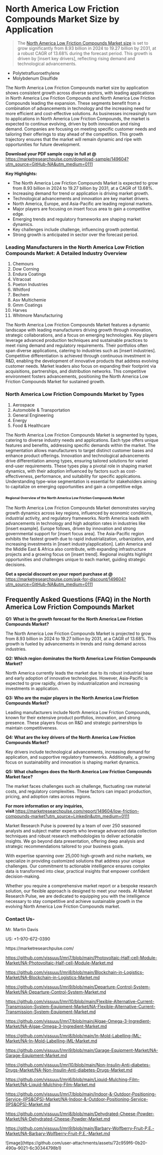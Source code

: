 <h1>North America Low Friction Compounds Market&nbsp;Size by Application</h1><blockquote><p>The <a href="https://marketresearchpulse.com/download-sample/149604?utm_source=GitHub-NA&amp;utm_medium=0111">North America Low Friction Compounds Market size</a> is set to grow significantly from 8.93 billion in 2024 to 19.27 billion by 2031, at a robust CAGR of 13.68% during the forecast period. This growth is driven by [insert key drivers], reflecting rising demand and technological advancements.</p></blockquote><ul><li>Polytetrafluoroethylene<li> Molybdenum Disulfide</li></ul><p>The North America Low Friction Compounds market size by application shows consistent growth across diverse sectors, with leading applications in North America Low Friction Compounds and North America Low Friction Compounds leading the expansion. These segments benefit from a combination of advancements in technology and the increasing need for more efficient and cost-effective solutions. As businesses increasingly turn to applications in North America Low Friction Compounds, the market is expected to continue evolving, driven by both innovation and rising demand. Companies are focusing on meeting specific customer needs and tailoring their offerings to stay ahead of the competition. This growth trajectory ensures that the market will remain dynamic and ripe with opportunities for future development.</p><p><strong>Download your PDF sample copy in full at @ </strong><a href="https://marketresearchpulse.com/download-sample/149604?utm_source=GitHub-NA&amp;utm_medium=0111">https://marketresearchpulse.com/download-sample/149604?utm_source=GitHub-NA&amp;utm_medium=0111</a></p><p><strong>Key Highlights: </strong></p><ul><li>The North America Low Friction Compounds Market is expected to grow from 8.93 billion in 2024 to 19.27 billion by 2031, at a CAGR of 13.68%.</li><li>Increasing demand for trend or application is driving market growth.</li><li>Technological advancements and innovation are key market drivers.</li><li>North America, Europe, and Asia-Pacific are leading regional markets.</li><li>Major players are focusing on insert focus area to gain a competitive edge.</li><li>Emerging trends and regulatory frameworks are shaping market dynamics.</li><li>Key challenges include challenge, influencing growth potential.</li><li>Strong growth is anticipated in sector over the forecast period.</li></ul><h3>Leading Manufacturers in the North America Low Friction Compounds Market: A Detailed Industry Overview</h3><ol><li>Chemours</li><li>Dow Corning</li><li>Endura Coatings</li><li>Vitracoat</li><li>Poeton Industries</li><li>Whitford</li><li>Bechem</li><li>Asv Multichemie</li><li>Gmm Coatings</li><li>Harves</li><li>Whitmore Manufacturing</li></ol><div class="flex max-w-full flex-col flex-grow"><div class="min-h-8 text-message flex w-full flex-col items-end gap-2 whitespace-normal break-words [.text-message+&amp;]:mt-5" dir="auto" data-message-author-role="assistant" data-message-id="fd8432e4-4910-450d-b182-61b7bfb0a01f" data-message-model-slug="gpt-4o"><div class="flex w-full flex-col gap-1 empty:hidden first:pt-[3px]"><div class="markdown prose w-full break-words dark:prose-invert light"><p>The North America Low Friction Compounds Market features a dynamic landscape with leading manufacturers driving growth through innovation, strategic collaborations, and a focus on emerging technologies. Key players leverage advanced production techniques and sustainable practices to meet rising demand and regulatory requirements. Their portfolios often span diverse applications, catering to industries such as [insert industries]. Competitive differentiation is achieved through continuous investment in R&amp;D, enabling the development of innovative products that address evolving customer needs. Market leaders also focus on expanding their footprint via acquisitions, partnerships, and distribution networks. This competitive environment fosters advancements, positioning the North America Low Friction Compounds Market for sustained growth.</p></div></div></div></div><h3>North America Low Friction Compounds Market by Types</h3><ol><li>Aerospace<li> Automobile & Transportation<li> General Engineering<li> Energy<li> Food & Healthcare</li></ol><div class="flex max-w-full flex-col flex-grow"><div class="min-h-8 text-message flex w-full flex-col items-end gap-2 whitespace-normal break-words [.text-message+&amp;]:mt-5" dir="auto" data-message-author-role="assistant" data-message-id="084470be-0bb7-4664-bddf-5156b4f41249" data-message-model-slug="gpt-4o-mini"><div class="flex w-full flex-col gap-1 empty:hidden first:pt-[3px]"><div class="markdown prose w-full break-words dark:prose-invert light"><p>The North America Low Friction Compounds Market is segmented by types, catering to diverse industry needs and applications. Each type offers unique features and benefits, addressing specific demands within the market. The segmentation allows manufacturers to target distinct customer bases and enhance product offerings. Innovation and technological advancements drive differentiation among types, ensuring tailored solutions for varied end-user requirements. These types play a pivotal role in shaping market dynamics, with their adoption influenced by factors such as cost-effectiveness, performance, and suitability for specific applications. Understanding type-wise segmentation is essential for stakeholders aiming to capitalize on emerging opportunities and gain a competitive edge.</p></div></div></div></div><h3><span style="font-size: 11px;">Regional Overview of the North America Low Friction Compounds Market</span></h3><div class="flex max-w-full flex-col flex-grow"><div class="min-h-8 text-message flex w-full flex-col items-end gap-2 whitespace-normal break-words [.text-message+&amp;]:mt-5" dir="auto" data-message-author-role="assistant" data-message-id="e9038762-ce64-4e30-91c9-9bd413514231" data-message-model-slug="gpt-4o-mini"><div class="flex w-full flex-col gap-1 empty:hidden first:pt-[3px]"><div class="markdown prose w-full break-words dark:prose-invert light"><p>The North America Low Friction Compounds Market demonstrates varying growth dynamics across key regions, influenced by economic conditions, industrial activity, and regulatory frameworks. North America leads with advancements in technology and high adoption rates in industries like [insert example]. Europe follows, driven by innovation and strong governmental support for [insert focus area]. The Asia-Pacific region exhibits the fastest growth due to rapid industrialization, urbanization, and increasing investments in [insert industry/application]. Latin America and the Middle East &amp; Africa also contribute, with expanding infrastructure projects and a growing focus on [insert trend]. Regional insights highlight opportunities and challenges unique to each market, guiding strategic decisions.</p></div></div></div></div><p><strong>Get a special discount on your report purchase at @ </strong><a href="https://marketresearchpulse.com/ask-for-discount/149604?utm_source=GitHub-NA&amp;utm_medium=0111">https://marketresearchpulse.com/ask-for-discount/149604?utm_source=GitHub-NA&amp;utm_medium=0111</a></p><h2>Frequently Asked Questions (FAQ) in the North America Low Friction Compounds Market</h2><p><strong>Q1: What is the growth forecast for the North America Low Friction Compounds Market?</strong></p><p>The North America Low Friction Compounds Market is projected to grow from 8.93 billion in 2024 to 19.27 billion by 2031, at a CAGR of 13.68%. This growth is fueled by advancements in trends and rising demand across industries.</p><p><strong>Q2: Which region dominates the North America Low Friction Compounds Market?</strong></p><p>North America currently leads the market due to its robust industrial base and early adoption of innovative technologies. However, Asia-Pacific is expected to grow rapidly, driven by industrialization and increasing investments in application.</p><p><strong>Q3: Who are the major players in the North America Low Friction Compounds Market?</strong></p><p>Leading manufacturers include North America Low Friction Compounds, known for their extensive product portfolios, innovation, and strong presence. These players focus on R&amp;D and strategic partnerships to maintain competitiveness.</p><p><strong>Q4: What are the key drivers of the North America Low Friction Compounds Market?</strong></p><p>Key drivers include technological advancements, increasing demand for application, and supportive regulatory frameworks. Additionally, a growing focus on sustainability and innovation is shaping market dynamics.</p><p><strong>Q5: What challenges does the North America Low Friction Compounds Market face?</strong></p><p>The market faces challenges such as challenge, fluctuating raw material costs, and regulatory complexities. These factors can impact production, pricing, and adoption rates across regions.</p><p><strong>For more information or any inquiries, visit&nbsp;</strong><a href="https://marketresearchpulse.com/report/149604/low-friction-compounds-market?utm_source=Linkedin&utm_medium=0111">https://marketresearchpulse.com/report/149604/low-friction-compounds-market?utm_source=Linkedin&utm_medium=0111</a></p><p>Market Research Pulse is powered by a team of over 250 seasoned analysts and subject matter experts who leverage advanced data collection techniques and robust research methodologies to deliver actionable insights. We go beyond data presentation, offering deep analysis and strategic recommendations tailored to your business goals.</p><p>With expertise spanning over 25,000 high-growth and niche markets, we specialize in providing customized solutions that address your unique challenges. Our commitment to actionable intelligence ensures complex data is transformed into clear, practical insights that empower confident decision-making.</p><p>Whether you require a comprehensive market report or a bespoke research solution, our flexible approach is designed to meet your needs. At Market Research Pulse, we are dedicated to equipping you with the intelligence necessary to stay competitive and achieve sustainable growth in the evolving North America Low Friction Compounds market.</p><h3><strong>Contact Us-</strong></h3><p>Mr. Martin Davis</p><p>US: +1-970-672-0390</p><p>https://marketresearchpulse.com/</p><p><a href="https://github.com/vissuuu1/mri7/blob/main/Photovoltaic-Half-cell-Module-Market/NA-Photovoltaic-Half-cell-Module-Market.md">https://github.com/vissuuu1/mri7/blob/main/Photovoltaic-Half-cell-Module-Market/NA-Photovoltaic-Half-cell-Module-Market.md</a></p><p><a href="https://github.com/vissuuu1/mri8/blob/main/Blockchain-in-Logistics-Market/NA-Blockchain-in-Logistics-Market.md">https://github.com/vissuuu1/mri8/blob/main/Blockchain-in-Logistics-Market/NA-Blockchain-in-Logistics-Market.md</a></p><p><a href="https://github.com/vissuuu1/mri9/blob/main/Departure-Control-System-Market/NA-Departure-Control-System-Market.md">https://github.com/vissuuu1/mri9/blob/main/Departure-Control-System-Market/NA-Departure-Control-System-Market.md</a></p><p><a href="https://github.com/vissuuu1/mri10/blob/main/Flexible-Alternative-Current-Transmission-System-Equipment-Market/NA-Flexible-Alternative-Current-Transmission-System-Equipment-Market.md">https://github.com/vissuuu1/mri10/blob/main/Flexible-Alternative-Current-Transmission-System-Equipment-Market/NA-Flexible-Alternative-Current-Transmission-System-Equipment-Market.md</a></p><p><a href="https://github.com/vissuuu1/mri7/blob/main/Algae-Omega-3-Ingredient-Market/NA-Algae-Omega-3-Ingredient-Market.md">https://github.com/vissuuu1/mri7/blob/main/Algae-Omega-3-Ingredient-Market/NA-Algae-Omega-3-Ingredient-Market.md</a></p><p><a href="https://github.com/vissuuu1/mri8/blob/main/In-Mold-Labelling-IML-Market/NA-In-Mold-Labelling-IML-Market.md">https://github.com/vissuuu1/mri8/blob/main/In-Mold-Labelling-IML-Market/NA-In-Mold-Labelling-IML-Market.md</a></p><p><a href="https://github.com/vissuuu1/mri9/blob/main/Garage-Equipment-Market/NA-Garage-Equipment-Market.md">https://github.com/vissuuu1/mri9/blob/main/Garage-Equipment-Market/NA-Garage-Equipment-Market.md</a></p><p><a href="https://github.com/vissuuu1/mri10/blob/main/Non-Insulin-Anti-diabetes-Drugs-Market/NA-Non-Insulin-Anti-diabetes-Drugs-Market.md">https://github.com/vissuuu1/mri10/blob/main/Non-Insulin-Anti-diabetes-Drugs-Market/NA-Non-Insulin-Anti-diabetes-Drugs-Market.md</a></p><p><a href="https://github.com/vissuuu1/mri6/blob/main/Liquid-Mulching-Film-Market/NA-Liquid-Mulching-Film-Market.md">https://github.com/vissuuu1/mri6/blob/main/Liquid-Mulching-Film-Market/NA-Liquid-Mulching-Film-Market.md</a></p><p><a href="https://github.com/vissuuu1/mri7/blob/main/Indoor-&-Outdoor-Positioning-Service-(IPS&OPS)-Market/NA-Indoor-&-Outdoor-Positioning-Service-(IPS&OPS)-Market.md">https://github.com/vissuuu1/mri7/blob/main/Indoor-&-Outdoor-Positioning-Service-(IPS&OPS)-Market/NA-Indoor-&-Outdoor-Positioning-Service-(IPS&OPS)-Market.md</a></p><p><a href="https://github.com/vissuuu1/mri8/blob/main/Dehydrated-Cheese-Powder-Market/NA-Dehydrated-Cheese-Powder-Market.md">https://github.com/vissuuu1/mri8/blob/main/Dehydrated-Cheese-Powder-Market/NA-Dehydrated-Cheese-Powder-Market.md</a></p><p><a href="https://github.com/vissuuu1/mri9/blob/main/Barbary-Wolfberry-Fruit-P.E.-Market/NA-Barbary-Wolfberry-Fruit-P.E.-Market.md">https://github.com/vissuuu1/mri9/blob/main/Barbary-Wolfberry-Fruit-P.E.-Market/NA-Barbary-Wolfberry-Fruit-P.E.-Market.md</a></p>
![image](https://github.com/user-attachments/assets/72c959f6-0b20-490a-9021-6c30344798b1)

